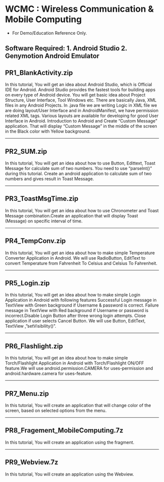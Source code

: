 # WCMC : Wireless Communication & Mobile Computing
* For Demo/Education Reference Only.

Software Required: 1. Android Studio 2. Genymotion Android Emulator
---------------------------------------------------------------------------------------------------------------------------------------
PR1_BlankActivity.zip
---------------------------------------------------------------------------------------------------------------------------------------
In this tutorial, You will get an idea about Android Studio, which is Official IDE for Android. Android Studio provides the fastest tools for building apps on every type of Android device. You will get basic idea about Project Structure, User Interface, Tool Windows etc. There are basically Java, XML files in any Android Projects. In .java file we are writing Logic in XML file we are doing layout/User Interface and in AndroidManifest, we have permission related XML tags. Various layouts are available for developing for good User Interface in Android. Introduction to Android and Create “Custom Message” application. That will display “Custom Message” in the middle of the screen in the Black color with Yellow background.

---------------------------------------------------------------------------------------------------------------------------------------
PR2_SUM.zip
---------------------------------------------------------------------------------------------------------------------------------------
In this tutorial, You will get an idea about how to use Button, Edittext, Toast Message for calculate sum of two numbers. You need to use “parseInt()” during this tutorial. Create an android application to calculate sum of two numbers and gives result in Toast Message.

---------------------------------------------------------------------------------------------------------------------------------------
PR3_ToastMsgTime.zip
---------------------------------------------------------------------------------------------------------------------------------------
In this tutorial, You will get an idea about how to use Chronometer and Toast Message combination.Create an application that will display Toast (Message) on specific interval of time.

---------------------------------------------------------------------------------------------------------------------------------------
PR4_TempConv.zip
---------------------------------------------------------------------------------------------------------------------------------------
In this tutorial, You will get an idea about how to make simple Temperature Converter Application in Android. We will use RadioButton, EditText to convert Temperature from Fahrenheit To Celsius and Celsius To Fahrenheit.

---------------------------------------------------------------------------------------------------------------------------------------
PR5_Login.zip
---------------------------------------------------------------------------------------------------------------------------------------
In this tutorial, You will get an idea about how to make simple Login Application in Android with following features Successful Login message in TextView with Green background if Username & password is correct. Failure message in TextView with Red background if Username or password is incorrect.Disable Login Button after three wrong login attempts. Close application if user selects Cancel Button. We will use Button, EditText, TextView ,”setVisibility()”.

---------------------------------------------------------------------------------------------------------------------------------------
PR6_Flashlight.zip
---------------------------------------------------------------------------------------------------------------------------------------
In this tutorial, You will get an idea about how to make simple Torch/Flashlight Application in Android with Torch/Flashlight ON/OFF feature.We will use android.permission.CAMERA for uses-permission and android.hardware.camera for uses-feature.

---------------------------------------------------------------------------------------------------------------------------------------
PR7_Menu.zip
---------------------------------------------------------------------------------------------------------------------------------------
In this tutorial, You will create an application that will change color of the screen, based on selected options from the menu.

---------------------------------------------------------------------------------------------------------------------------------------
PR8_Fragement_MobileComputing.7z
---------------------------------------------------------------------------------------------------------------------------------------
In this tutorial, You will create an application using the fragment.

---------------------------------------------------------------------------------------------------------------------------------------
PR9_Webview.7z
---------------------------------------------------------------------------------------------------------------------------------------
In this tutorial, You will create an application using the Webview.


